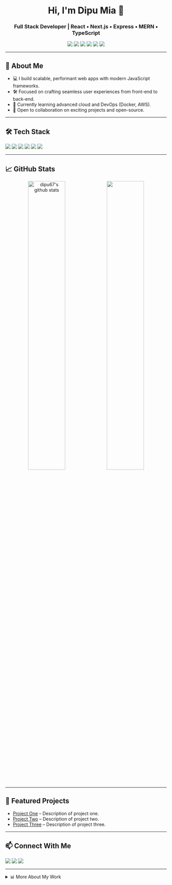 <!-- Profile Header -->
<h1 align="center">Hi, I'm Dipu Mia 👋</h1>
<h3 align="center">Full Stack Developer | React • Next.js • Express • MERN • TypeScript</h3>

<p align="center">
  <img src="https://img.shields.io/badge/Code-React-blue?style=flat-square&logo=react" />
  <img src="https://img.shields.io/badge/Code-Next.js-black?style=flat-square&logo=next.js" />
  <img src="https://img.shields.io/badge/Code-Express-303030?style=flat-square&logo=express" />
  <img src="https://img.shields.io/badge/Code-TypeScript-007ACC?style=flat-square&logo=typescript" />
  <img src="https://img.shields.io/badge/Code-MongoDB-4EA94B?style=flat-square&logo=mongodb" />
  <img src="https://img.shields.io/badge/Stack-MERN-3DDC84?style=flat-square&logo=stackexchange" />
</p>

---

## 🚀 About Me

- 💻 I build scalable, performant web apps with modern JavaScript frameworks.
- 🛠️ Focused on crafting seamless user experiences from front-end to back-end.
- 🌱 Currently learning advanced cloud and DevOps (Docker, AWS).
- 🤝 Open to collaboration on exciting projects and open-source.

---

## 🛠️ Tech Stack

<p>
  <img src="https://img.shields.io/badge/React-20232A?style=for-the-badge&logo=react&logoColor=61DAFB" />
  <img src="https://img.shields.io/badge/Next.js-000?style=for-the-badge&logo=nextdotjs&logoColor=white" />
  <img src="https://img.shields.io/badge/Express-000?style=for-the-badge&logo=express&logoColor=white" />
  <img src="https://img.shields.io/badge/TypeScript-007ACC?style=for-the-badge&logo=typescript&logoColor=white" />
  <img src="https://img.shields.io/badge/MongoDB-4EA94B?style=for-the-badge&logo=mongodb&logoColor=white" />
  <img src="https://img.shields.io/badge/Node.js-339933?style=for-the-badge&logo=nodedotjs&logoColor=white" />
</p>

---

## 📈 GitHub Stats

<p align="center">
  <img src="https://github-readme-stats.vercel.app/api?username=dipu67&show_icons=true&theme=radical" alt="dipu67's github stats" width="48%" />
  <img src="https://github-readme-streak-stats.herokuapp.com/?user=dipu67&theme=radical" width="48%" />
</p>

---

## 🚩 Featured Projects

- [Project One](#) – Description of project one.
- [Project Two](#) – Description of project two.
- [Project Three](#) – Description of project three.

---

## 📫 Connect With Me

<p>
  <a href="mailto:your.email@example.com"><img src="https://img.shields.io/badge/Email-D14836?style=flat-square&logo=gmail&logoColor=white" /></a>
  <a href="https://www.linkedin.com/in/yourprofile"><img src="https://img.shields.io/badge/LinkedIn-0077B5?style=flat-square&logo=linkedin&logoColor=white" /></a>
  <a href="https://github.com/dipu67"><img src="https://img.shields.io/badge/GitHub-181717?style=flat-square&logo=github&logoColor=white" /></a>
</p>

---

<details>
  <summary>📊 More About My Work</summary>
  <ul>
    <li>🌟 Open source contributor</li>
    <li>🧠 Lifelong learner</li>
    <li>⚡ Fun fact: I love solving coding challenges and exploring new tech!</li>
  </ul>
</details>
